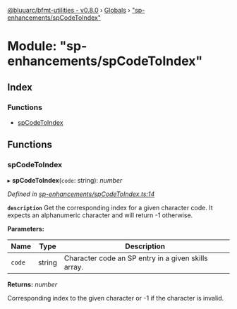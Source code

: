[@bluuarc/bfmt-utilities - v0.8.0](../README.md) › [Globals](../globals.md) › ["sp-enhancements/spCodeToIndex"](_sp_enhancements_spcodetoindex_.md)

# Module: "sp-enhancements/spCodeToIndex"

## Index

### Functions

* [spCodeToIndex](_sp_enhancements_spcodetoindex_.md#spcodetoindex)

## Functions

###  spCodeToIndex

▸ **spCodeToIndex**(`code`: string): *number*

*Defined in [sp-enhancements/spCodeToIndex.ts:14](https://github.com/BluuArc/bfmt-utilities/blob/master/src/sp-enhancements/spCodeToIndex.ts#L14)*

**`description`** Get the corresponding index for a given character code.
It expects an alphanumeric character and will return -1 otherwise.

**Parameters:**

Name | Type | Description |
------ | ------ | ------ |
`code` | string | Character code an SP entry in a given skills array. |

**Returns:** *number*

Corresponding index to the given character or -1 if the
character is invalid.
